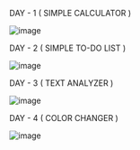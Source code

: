 DAY - 1 ( SIMPLE CALCULATOR )

![image](https://github.com/user-attachments/assets/8799b7cd-64c4-4db5-ba0e-71fefd67efef)

DAY - 2 ( SIMPLE TO-DO LIST )

![image](https://github.com/user-attachments/assets/effe01c0-a824-446b-83bb-c08a8b07051d)

DAY - 3 ( TEXT ANALYZER )

![image](https://github.com/user-attachments/assets/beee8122-f0f4-4083-b8da-c457e05f2885)

DAY - 4 ( COLOR CHANGER )

![image](https://github.com/user-attachments/assets/e5871185-888e-469e-b55e-d847d2bfbb4f)

